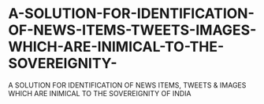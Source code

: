 # A-SOLUTION-FOR-IDENTIFICATION-OF-NEWS-ITEMS-TWEETS-IMAGES-WHICH-ARE-INIMICAL-TO-THE-SOVEREIGNITY-
A SOLUTION FOR IDENTIFICATION OF NEWS ITEMS, TWEETS &amp; IMAGES WHICH ARE INIMICAL TO THE SOVEREIGNITY OF INDIA
